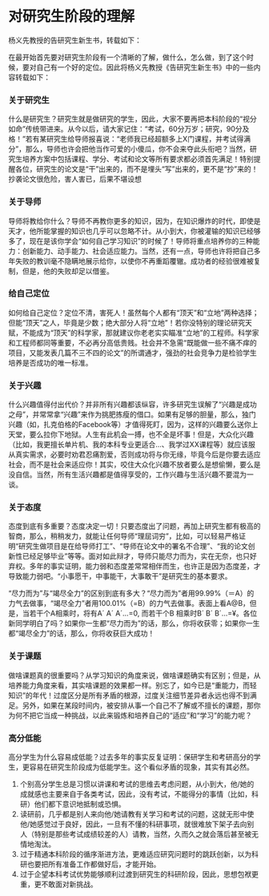 # 对研究生阶段的理解


杨义先教授的告研究生新生书，转载如下：

在最开始首先要对研究生阶段有一个清晰的了解，做什么，怎么做，到了这个时候，要对自己有一个好的定位。因此将杨义先教授《告研究生新生书》中的一些内容转载如下：

### 关于研究生

什么是研究生？研究生就是做研究的学生，因此，大家不要再把本科阶段的“视分如命”传统带进来。从今以后，请大家记住：“考试，60分万岁；研究，90分及格！”若有某研究生给导师报喜说：“老师我已经超额多上X门课程，并考试得满分”，那么，导师也许会把他当作可爱的小傻瓜，你不会来夺此头衔吧？当然，研究生培养方案中包括课程、学分、考试和论文等所有要求都必须首先满足！特别提醒各位，研究生的论文是“干”出来的，而不是埋头“写”出来的，更不是“抄”来的！抄袭论文很危险，害人害已，后果不堪设想

 ### 关于导师

导师将教给你什么？导师不再教你更多的知识，因为，在知识爆炸的时代，即使是天才，他所能掌握的知识也几乎可以忽略不计。从小到大，你被灌输的知识已经够多了，现在是该你学会“如何自己学习知识”的时候了！导师将重点培养你的三种能力：创新能力、动手能力、社会适应能力。当然，还有一点，导师也许将把自己多年失败的教训毫不隐瞒地展示给你，以使你不再重蹈覆辙。成功者的经验很难被复制，但是，他的失败却足以借鉴。

### 给自己定位

如何给自己定位？定位不清，害死人！虽然每个人都有“顶天”和“立地”两种选择；但能“顶天”之人，毕竟是少数；绝大部分人将“立地”！若你没特别的理论研究天赋，不能成为“顶天”的科学家，那就建议你老老实实瞄准“立地”的工程师。科学家和工程师都同等重要，不必再分高低贵贱。社会并不急需“既能做一些不痛不痒的项目，又能发表几篇不三不四的论文”的所谓通才，强劲的社会竞争力是检验学生培养是否成功的唯一标准。

 ### 关于兴趣

什么兴趣值得付出代价？并非所有兴趣都该纵容，许多研究生误解了“兴趣是成功之母”，并常常拿“兴趣”来作为挑肥拣瘦的借口。如果有足够的胆量，那么，独门兴趣（如，扎克伯格的Facebook等）才值得死盯，因为，这样的兴趣要么送你上天堂，要么拉你下地狱。人生有此机会一搏，也不全是坏事！但是，大众化兴趣（比如，我更擅长单片机、我的本科专业更适合…、我学过XX课程等）就应该服从真实需求，必要时劝君忍痛割爱，否则成功将与你无缘，毕竟今后是你要去适应社会，而不是社会来适应你！其实，咬住大众化兴趣不放者要么是想偷懒，要么是没自信。当然，所有生活兴趣都是值得享受的，工作兴趣与生活兴趣不要混为一谈。

 ###  关于态度

态度到底有多重要？态度决定一切！只要态度出了问题，再加上研究生都有极高的智商，那么，稍稍发力，就能让任何导师“理屈词穷”，比如，可以轻易严格证明“研究生做项目是在给导师打工”、“导师在论文中的署名不合理”、“我的论文创新性已经足够毕业”等等。面对如此辩才，导师只能尽力而为，实在无奈，也只好弃权。多年的事实证明，能力弱和态度差常常相伴而生，也许正是因为态度差，才导致能力弱吧。“小事愿干，中事能干，大事敢干”是研究生的基本要求。

“尽力而为”与“竭尽全力”的区别到底有多大？“尽力而为”者用99.99%（＝A）的力气去做事，“竭尽全力”者用100.01%（=B）的力气去做事。表面上看A@B，但是，当若干个A相乘时，将有A´ A´ A´…=0, 而若干个B 相乘时B´ B´ B´…=¥。各位新同学明白了吗？如果你一生都“尽力而为”的话，那么，你将收获零；如果你一生都“竭尽全力”的话，那么，你将收获巨大成功！

 ### 关于课题

做啥课题真的很重要吗？从学习知识的角度来说，做啥课题确实有区别；但是，从培养能力角度来看，其实啥课题的效果都一样。别忘了，如今已是“重能力，而轻知识”的年代！过度区分是所有矛盾的根源，过度关注细节差异者永远也得不到满足。另外，如果在某段时间内，被安排从事一个自己不了解或不擅长的课题，那你为何不把它当成一种挑战，以此来锻炼和培养自己的“适应”和“学习”的能力呢？

 ### 高分低能

高分学生为什么容易成低能？过去多年的事实反复证明：保研学生和考研高分的学生，更容易在研究生阶段成为低能学生。这个看似矛盾的现象，其实有其必然。

1. 个别高分学生总是习惯以讲课和考试的思维去考虑问题，从小到大，他/她的成就感也主要来自于各类考试，因此，没有考试，不能得分的事情（比如，科研）他们都下意识地抵制或恐惧。
2. 读研前，几乎都是别人来向他/她请教有关学习和考试的问题，这就无形中使他/她感觉过于良好，因此，一旦有不懂的科研事项，就很难放下架子去向别人（特别是那些考试成绩较差的人）请教，当然，久而久之就会落后甚至被无情地淘汰。
3. 过于精通本科阶段的循序渐进方法，更难适应研究问题时的跳跃创新，以为科研也要把所有准备工作都做好后，才能开始。
4. 过于企望本科考试优势能够顺利过渡到研究生的科研阶段，因此，思想包袱更重，更不敢面对新挑战。



